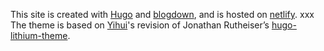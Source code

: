 This site is created with [Hugo](https://gohugo.io) and [blogdown](https://bookdown.org/yihui/blogdown/), and is hosted on [netlify](https://app.netlify.com). <meta name="generator" content="Hugo 0.18" />xxx
<br>
The theme is based on [Yihui](https://yihui.name)'s revision of Jonathan Rutheiser’s [hugo-lithium-theme](https://github.com/jrutheiser/hugo-lithium-theme).

